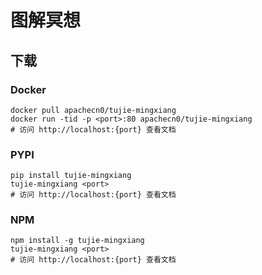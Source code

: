 # 图解冥想

## 下载

### Docker

```
docker pull apachecn0/tujie-mingxiang
docker run -tid -p <port>:80 apachecn0/tujie-mingxiang
# 访问 http://localhost:{port} 查看文档
```

### PYPI

```
pip install tujie-mingxiang
tujie-mingxiang <port>
# 访问 http://localhost:{port} 查看文档
```

### NPM

```
npm install -g tujie-mingxiang
tujie-mingxiang <port>
# 访问 http://localhost:{port} 查看文档
```